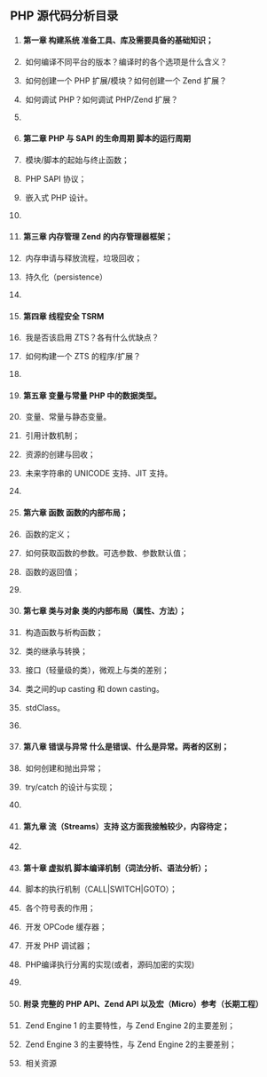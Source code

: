 ## PHP 源代码分析目录



1. ####     第一章 构建系统 准备工具、库及需要具备的基础知识；

2. ​    如何编译不同平台的版本？编译时的各个选项是什么含义？

3. ​    如何创建一个 PHP 扩展/模块？如何创建一个 Zend 扩展？

4. ​    如何调试 PHP？如何调试 PHP/Zend 扩展？

5.  

6. ####     第二章 PHP 与 SAPI 的生命周期 脚本的运行周期

7. ​    模块/脚本的起始与终止函数；

8. ​    PHP SAPI 协议；

9. ​    嵌入式 PHP 设计。

10.  

11. ####     第三章 内存管理 Zend 的内存管理器框架；

12. ​    内存申请与释放流程，垃圾回收；

13. ​    持久化（persistence）

14.  

15. ####     第四章 线程安全 TSRM

16. ​    我是否该启用 ZTS？各有什么优缺点？

17. ​    如何构建一个 ZTS 的程序/扩展？

18.  

19. ####     第五章 变量与常量 PHP 中的数据类型。

20. ​    变量、常量与静态变量。

21. ​    引用计数机制；

22. ​    资源的创建与回收；

23. ​    未来字符串的 UNICODE 支持、JIT 支持。

24.  

25. ####     第六章 函数 函数的内部布局；

26. ​    函数的定义；

27. ​    如何获取函数的参数。可选参数、参数默认值；

28. ​    函数的返回值；

29.  

30. ####     第七章 类与对象 类的内部布局（属性、方法）；

31. ​    构造函数与析构函数；

32. ​    类的继承与转换；

33. ​    接口（轻量级的类），微观上与类的差别；

34. ​    类之间的up casting 和 down casting。

35. ​    stdClass。

36.  

37. ####     第八章 错误与异常 什么是错误、什么是异常。两者的区别；

38. ​    如何创建和抛出异常；

39. ​    try/catch 的设计与实现；

40.  

41. ####     第九章 流（Streams）支持 这方面我接触较少，内容待定；

42.  

43. ####     第十章 虚拟机 脚本编译机制（词法分析、语法分析）；

44. ​    脚本的执行机制（CALL|SWITCH|GOTO）；

45. ​    各个符号表的作用；

46. ​    开发 OPCode 缓存器；

47. ​    开发 PHP 调试器；

48. ​    PHP编译执行分离的实现(或者，源码加密的实现)

49.  

50. ####     附录 完整的 PHP API、Zend API 以及宏（Micro）参考（长期工程）

51. ​    Zend Engine 1 的主要特性，与 Zend Engine 2的主要差别；

52. ​    Zend Engine 3 的主要特性，与 Zend Engine 2的主要差别；

53. ​    相关资源